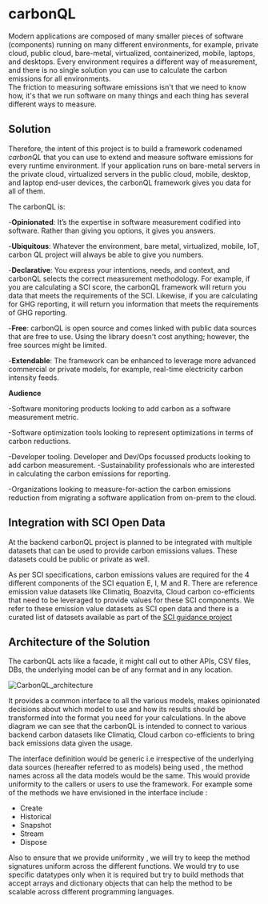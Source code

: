 # carbonQL

Modern applications are composed of many smaller pieces of software (components) running on many different environments, for example, private cloud, public cloud, bare-metal, virtualized, containerized, mobile, laptops, and desktops.
Every environment requires a different way of measurement, and there is no single solution you can use to calculate the carbon emissions for all environments.      
The friction to measuring software emissions isn't that we need to know how, it's that we run software on many things and each thing has several different ways to measure.

## Solution

Therefore, the intent of this project is to build a framework codenamed *carbonQL* that you can use to extend and measure  software emissions for every runtime environment. If your application runs on bare-metal servers in the private cloud, virtualized servers in the public cloud, mobile, desktop, and laptop end-user devices, the carbonQL framework  gives you data for all of them.

The carbonQL is:        

-**Opinionated**: It’s the expertise in software measurement codified into software. Rather than giving you options, it gives you answers.   

-**Ubiquitous**: Whatever the environment, bare metal, virtualized, mobile, IoT, carbon QL project will always be able to give you numbers.   

-**Declarative**: You express your intentions, needs, and context, and carbonQL selects the correct measurement methodology. For example, if you are calculating a SCI score, the carbonQL framework will return you data that meets the requirements of the SCI. Likewise, if you are calculating for GHG reporting, it will return you information that meets the requirements of GHG reporting.      

-**Free**: carbonQL is open source and comes linked with public data sources that are free to use. Using the library doesn't cost anything; however, the free sources might be limited.     

-**Extendable**: The framework can be enhanced to leverage more advanced commercial or private models, for example, real-time electricity carbon intensity feeds.


**Audience**        

-Software monitoring products looking to add carbon as a software measurement metric.       

-Software optimization tools looking to represent optimizations in terms of carbon reductions.      

-Developer tooling. Developer and Dev/Ops focussed products looking to add carbon measurement.
-Sustainability professionals who are interested in calculating the carbon emissions for reporting.     

-Organizations looking to measure-for-action the carbon emissions reduction from migrating a software application from on-prem to the cloud.        


## Integration with SCI Open Data

At the backend carbonQL project is planned to be integrated with multiple datasets that can be used to provide  carbon emissions values. These datasets could be public or private as well.

As per SCI specifications, carbon emissions values are required for the 4 different components of the SCI equation E, I, M and R. There are reference emission value datasets like Climatiq, Boazvita, Cloud carbon co-efficients that need to be leveraged to provide values for these SCI components. We refer to these emission value datasets as SCI open data and there is a curated list of datasets available as part of the [SCI guidance project](https://sci-guide.greensoftware.foundation/)


## Architecture of the Solution

The carbonQL acts like a facade, it might call out to other APIs, CSV files, DBs, the underlying model can be of any format and in any location. 

![CarbonQL_architecture](https://user-images.githubusercontent.com/10396742/219698334-eb98bcfd-f968-400a-9ffd-b0aeaee8823f.JPG)


It provides a common interface to all the various models, makes opinionated decisions about which model to use and how its results should be transformed into the format you need for your calculations. In the above diagram we can see that the carbonQL is intended to connect to various backend carbon datasets like Climatiq, Cloud carbon co-efficients to bring back emissions data given the usage.

The interface definition would be generic i.e irrespective of the underlying data sources (hereafter referred to as models) being used , the method names across all the data models would be the same. This would provide uniformity to the callers or users to use the framework.  For example some of the methods we have envisioned  in the interface include :
- Create
- Historical
- Snapshot
- Stream
- Dispose

Also to ensure that we provide uniformity , we will try to keep the method signatures uniform across the different functions. We would try to use specific datatypes only when it is required but try to build methods that accept arrays and dictionary objects that can help the method to be scalable across different programming languages. 



